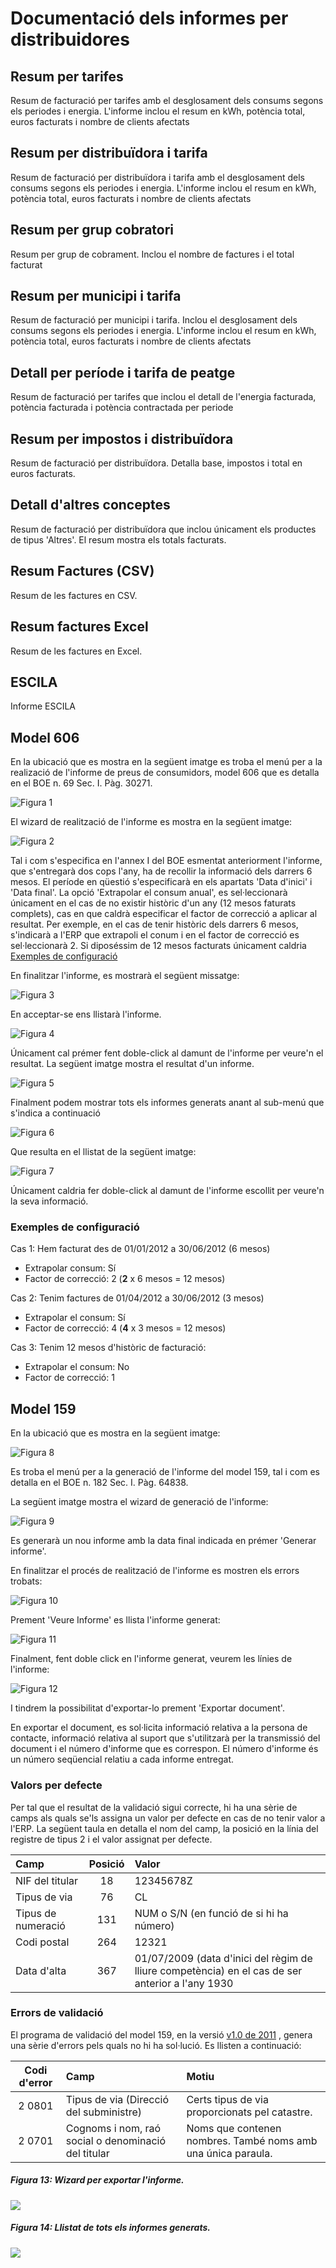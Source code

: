 # Documentació dels informes per distribuidores

## Resum per tarifes

Resum de facturació per tarifes amb el desglosament dels consums segons els
periodes i energia. L'informe inclou el resum en kWh, potència total, euros
facturats i nombre de clients afectats

## Resum per distribuïdora i tarifa

Resum de facturació per distribuïdora i tarifa amb el desglosament dels consums
segons els periodes i energia. L'informe inclou el resum en kWh, potència total,
euros facturats i nombre de clients afectats

## Resum per grup cobratori

Resum per grup de cobrament. Inclou el nombre de factures i el total facturat

## Resum per municipi i tarifa

Resum de facturació per municipi i tarifa. Inclou el desglosament dels consums
segons els periodes i energia. L'informe inclou el resum en kWh, potència total,
euros facturats i nombre de clients afectats

## Detall per període i tarifa de peatge

Resum de facturació per tarifes que inclou el detall de l'energia facturada,
potència facturada i potència contractada per periode

## Resum per impostos i distribuïdora

Resum de facturació per distribuïdora. Detalla base, impostos i total en
euros facturats.

## Detall d'altres conceptes

Resum de facturació per distribuïdora que inclou únicament els productes de
tipus 'Altres'. El resum mostra els totals facturats.

## Resum Factures (CSV)

Resum de les factures en CSV.

## Resum factures Excel

Resum de les factures en Excel.

## ESCILA

Informe ESCILA

## Model 606

En la ubicació que es mostra en la següent imatge es troba el menú per a la
realizació de l'informe de preus de consumidors, model 606 que es detalla
en el BOE n. 69  Sec. I. Pàg. 30271.

![Figura 1](../_static/informes/model_606/menu_wiz.png)

El wizard de realització de l'informe es mostra en la següent imatge:

![Figura 2](../_static/informes/model_606/wizard.png)

Tal i com s'especifica en l'annex I del BOE esmentat anteriorment
l'informe, que s'entregarà dos cops l'any,  ha de recollir la informació
dels darrers 6 mesos. El període en qüestió s'especificarà en els apartats
'Data d'inici' i 'Data final'. La opció 'Extrapolar el consum anual', es
sel·leccionarà únicament en el cas de no existir històric d'un any (12 mesos
faturats complets), cas en que caldrà especificar el factor de correcció
a aplicar al resultat. Per exemple, en el cas de tenir històric dels darrers
6 mesos, s'indicarà a l'ERP que extrapoli el conum i en el factor de correcció
es sel·leccionarà 2. Si diposéssim de 12 mesos facturats únicament caldria
[Exemples de configuració](#exemples-de-configuracio)

En finalitzar l'informe, es mostrarà el següent missatge:

![Figura 3](../_static/informes/model_606/accept.png)

En acceptar-se ens llistarà l'informe.

![Figura 4](../_static/informes/model_606/inf_llist.png)

Únicament cal prémer fent doble-click al damunt de l'informe per veure'n
el resultat. La següent imatge mostra el resultat d'un informe.

![Figura 5](../_static/informes/model_606/linies_informe.png)

Finalment podem mostrar tots els informes generats anant al sub-menú
que s'indica a continuació

![Figura 6](../_static/informes/model_606/menu_llist.png)

Que resulta en el llistat de la següent imatge:

![Figura 7](../_static/informes/model_606/tot_llist.png)

Únicament caldria fer doble-click al damunt de l'informe escollit
per veure'n la seva informació.

### Exemples de configuració

Cas 1: Hem facturat des de 01/01/2012 a 30/06/2012 (6 mesos)

 * Extrapolar consum: Sí
 * Factor de correcció: 2 (**2** x 6 mesos = 12 mesos)

Cas 2: Tenim factures de 01/04/2012 a 30/06/2012 (3 mesos)

 * Extrapolar el consum: Sí
 * Factor de correcció: 4 (**4** x 3 mesos = 12 mesos)

Cas 3: Tenim 12 mesos d'històric de facturació:

 * Extrapolar el consum: No
 * Factor de correcció: 1

## Model 159

En la ubicació que es mostra en la següent imatge:

![Figura 8](../_static/informes/model_159/menu.png)

Es troba el menú per a la generació de l'informe del model 159,
tal i com es detalla en el BOE n. 182 Sec. I. Pàg. 64838.

La següent imatge mostra el wizard de generació de l'informe:

![Figura 9](../_static/informes/model_159/wiz_generar.png)

Es generarà un nou informe amb la data final indicada en prémer 'Generar informe'.

En finalitzar el procés de realització de l'informe es mostren els errors trobats:

![Figura 10](../_static/informes/model_159/wiz_mostrar.png)

Prement 'Veure Informe' es llista l'informe generat:

![Figura 11](../_static/informes/model_159/imp_inf.png)

Finalment, fent doble click en l'informe generat, veurem les línies de l'informe:

![Figura 12](../_static/informes/model_159/linia_tree.png)

I tindrem la possibilitat d'exportar-lo prement 'Exportar document'.

En exportar el document, es sol·licita informació relativa a la
persona de contacte, informació relativa al suport que s'utilitzarà
per la transmissió del document i el número d'informe que es correspon. El
número d'informe és un número seqüencial relatiu a cada informe entregat.

### Valors per defecte

Per tal que el resultat de la validació sigui correcte, hi ha una sèrie de
camps als quals se'ls assigna un valor per defecte en cas de no tenir valor
a l'ERP. La següent taula en detalla el nom del camp, la posició
en la línia del registre de tipus 2 i el valor assignat per defecte.

 Camp               |  Posició   |  Valor
:-------------------|:----------:|:------------------------------------------------------------------------------------------------
 NIF del titular    |  18        | 12345678Z
 Tipus de via       |  76        | CL
 Tipus de numeració |  131       | NUM o S/N (en funció de si hi ha número)
 Codi postal        |  264       | 12321
 Data d'alta        |  367       | 01/07/2009 (data d'inici del règim de lliure competència) en el cas de ser anterior a l'any 1930

### Errors de validació


El programa de validació del model 159, en la versió [v1.0 de 2011](http://www.agenciatributaria.es/static_files/AEAT/Contenidos_Comunes/La_Agencia_Tributaria/Descarga_Programas/Descarga/prevalid/2011/CobolWindows/Prevalidacion_159_2011_v10.exe)
, genera una sèrie d'errors pels quals no hi ha sol·lució. Es llisten a continuació:

  Codi d'error  |  Camp                                                 | Motiu
:--------------:|:------------------------------------------------------|:------------------------------------------------------------
   2 0801       |  Tipus de via (Direcció del subministre)              | Certs tipus de via proporcionats pel catastre.
   2 0701       |  Cognoms i nom, raó social o denominació del titular  | Noms que contenen nombres. També noms amb una única paraula.


##### Figura 13: Wizard per exportar l'informe.

![](../_static/informes/model_159/wiz_exportar.png)

##### Figura 14: Llistat de tots els informes generats.

![](../_static/informes/model_159/imp_tree.png)